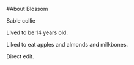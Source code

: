 #About Blossom

Sable collie

Lived to be 14 years old.

Liked to eat apples and almonds and milkbones.

Direct edit.




